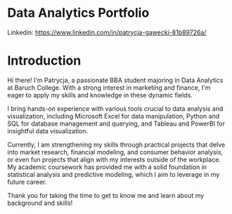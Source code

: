 
# Data Analytics Portfolio

Linkedin: https://www.linkedin.com/in/patrycja-gawecki-81b89726a/

# Introduction
Hi there! I'm Patrycja, a passionate BBA student majoring in Data Analytics at Baruch College. With a strong interest in marketing and finance, I'm eager to apply my skills and knowledge in these dynamic fields.

I bring hands-on experience with various tools crucial to data analysis and visualization, including Microsoft Excel for data manipulation, Python and SQL for database management and querying, and Tableau and PowerBI for insightful data visualization.

Currently, I am strengthening my skills through practical projects that delve into market research, financial modeling, and consumer behavior analysis, or even fun projects that align with my interests outside of the workplace. My academic coursework has provided me with a solid foundation in statistical analysis and predictive modeling, which I aim to leverage in my future career. 

Thank you for taking the time to get to know me and learn about my background and skills!





